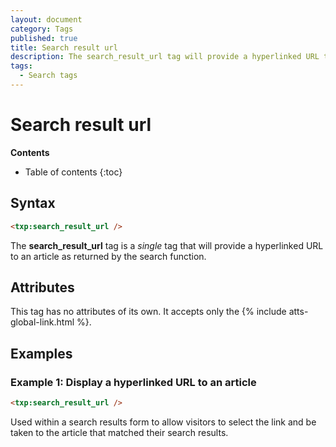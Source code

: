 ```yaml
---
layout: document
category: Tags
published: true
title: Search result url
description: The search_result_url tag will provide a hyperlinked URL to an article as returned by the search function.
tags:
  - Search tags
---
```


# Search result url

**Contents**

* Table of contents
{:toc}

## Syntax

~~~ html
<txp:search_result_url />
~~~

The **search_result_url** tag is a *single* tag that will provide a hyperlinked URL to an article as returned by the search function.

## Attributes

This tag has no attributes of its own. It accepts only the {% include atts-global-link.html %}.

## Examples

### Example 1: Display a hyperlinked URL to an article

~~~ html
<txp:search_result_url />
~~~

Used within a search results form to allow visitors to select the link and be taken to the article that matched their search results.
